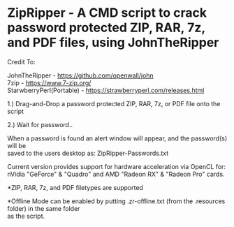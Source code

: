 # ZipRipper - A CMD script to crack password protected ZIP, RAR, 7z, and PDF files, using JohnTheRipper

Credit To: <br>

JohnTheRipper - <a href="https://github.com/openwall/john">https://github.com/openwall/john</a><br>
7zip - <a href="https://www.7-zip.org/">https://www.7-zip.org/</a><br>
StarwberryPerl(Portable) - <a href="https://strawberryperl.com/releases.html">https://strawberryperl.com/releases.html</a><br>

1.) Drag-and-Drop a password protected ZIP, RAR, 7z, or PDF file onto the script<br>

2.) Wait for password..<br>

When a password is found an alert window will appear, and the password(s) will be<br>
saved to the users desktop as: ZipRipper-Passwords.txt

Current version provides support for hardware acceleration via OpenCL for:<br>
nVidia "GeForce" & "Quadro" and AMD "Radeon RX" & "Radeon Pro" cards.<br>

*ZIP, RAR, 7z, and PDF filetypes are supported

*Offline Mode can be enabled by putting .zr-offline.txt (from the .resources folder) in the same folder<br>
as the script.
